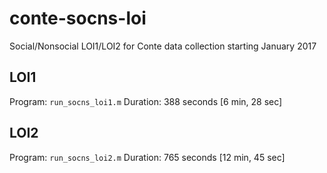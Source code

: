 # conte-socns-loi
Social/Nonsocial LOI1/LOI2 for Conte data collection starting January 2017

## LOI1
Program:        `run_socns_loi1.m`
Duration:       388 seconds [6 min, 28 sec]

## LOI2
Program:        `run_socns_loi2.m`
Duration:       765 seconds [12 min, 45 sec]
